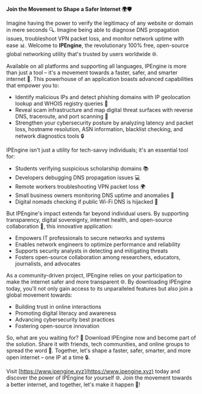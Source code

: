 **Join the Movement to Shape a Safer Internet 🌍🛡️**

Imagine having the power to verify the legitimacy of any website or domain in mere seconds 🔍. Imagine being able to diagnose DNS propagation issues, troubleshoot VPN packet loss, and monitor network uptime with ease 📊. Welcome to **IPEngine**, the revolutionary 100% free, open-source global networking utility that's trusted by users worldwide 🌐.

Available on all platforms and supporting all languages, IPEngine is more than just a tool – it's a movement towards a faster, safer, and smarter internet 🚀. This powerhouse of an application boasts advanced capabilities that empower you to:

* Identify malicious IPs and detect phishing domains with IP geolocation lookup and WHOIS registry queries 🔎
* Reveal scam infrastructure and map digital threat surfaces with reverse DNS, traceroute, and port scanning 🔑
* Strengthen your cybersecurity posture by analyzing latency and packet loss, hostname resolution, ASN information, blacklist checking, and network diagnostics tools 🔒

IPEngine isn't just a utility for tech-savvy individuals; it's an essential tool for:

* Students verifying suspicious scholarship domains 📚
* Developers debugging DNS propagation issues 💻
* Remote workers troubleshooting VPN packet loss 🌍
* Small business owners monitoring DNS uptime and anomalies 💸
* Digital nomads checking if public Wi-Fi DNS is hijacked 📡

But IPEngine's impact extends far beyond individual users. By supporting transparency, digital sovereignty, internet health, and open-source collaboration 🔗, this innovative application:

* Empowers IT professionals to secure networks and systems
* Enables network engineers to optimize performance and reliability
* Supports security analysts in detecting and mitigating threats
* Fosters open-source collaboration among researchers, educators, journalists, and advocates

As a community-driven project, IPEngine relies on your participation to make the internet safer and more transparent 🌐. By downloading IPEngine today, you'll not only gain access to its unparalleled features but also join a global movement towards:

* Building trust in online interactions
* Promoting digital literacy and awareness
* Advancing cybersecurity best practices
* Fostering open-source innovation

So, what are you waiting for? 🚀 Download IPEngine now and become part of the solution. Share it with friends, tech communities, and online groups to spread the word 🤝. Together, let's shape a faster, safer, smarter, and more open internet – one IP at a time 🔒.

Visit [https://www.ipengine.xyz](https://www.ipengine.xyz) today and discover the power of IPEngine for yourself 🌐. Join the movement towards a better internet, and together, let's make it happen 💪!